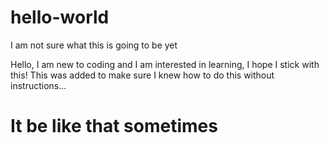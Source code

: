 # hello-world
I am not sure what this is going to be yet

Hello, I am new to coding and I am interested in learning, I hope I stick with this!
This was added to make sure I knew how to do this without instructions...

# It be like that sometimes

